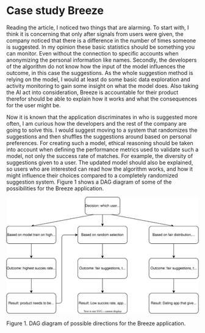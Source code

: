 # Case study Breeze

Reading the article, I noticed two things that are alarming. To start with, I think it is concerning that only after signals from users were given, the company noticed that there is a difference in the number of times someone is suggested. In my opinion these basic statistics should be something you can monitor. Even without the connection to specific accounts when anonymizing the personal information like names. Secondly, the developers of the algorithm do not know how the input of the model influences the outcome, in this case the suggestions. As the whole suggestion method is relying on the model, I would at least do some basic data exploration and activity monitoring to gain some insight on what the model does. Also taking the AI act into consideration, Breeze is accountable for their product therefor should be able to explain how it works and what the consequences for the user might be.

Now it is known that the application discriminates in who is suggested more often, I am curious how the developers and the rest of the company are going to solve this. I would suggest moving to a system that randomizes the suggestions and then shuffles the suggestions around based on personal preferences. For creating such a model, ethical reasoning should be taken into account when defining the performance metrics used to validate such a model, not only the success rate of matches. For example, the diversity of suggestions given to a user. The updated model should also be explained, so users who are interested can read how the algorithm works, and how it might influence their choices compared to a completely randomized suggestion system.
Figure 1 shows a DAG diagram of some of the possibilities for the Breeze application.

![diagram](dag.svg)

Figure 1. DAG diagram of possible directions for the Breeze application.